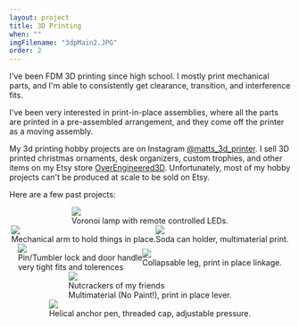 ```yaml
---
layout: project
title: 3D Printing
when: ""
imgFilename: "3dpMain2.JPG"
order: 2
---
```


I've been FDM 3D printing since high school. I mostly print mechanical parts, and I'm able to consistently get clearance, transition, and interference fits. 

I've been very interested in print-in-place assemblies, where all the parts are printed in a pre-assembled arrangement, and they come off the printer as a moving assembly.

My 3d printing hobby projects are on Instagram <a href="https://www.instagram.com/matts_3d_printer/" class="link" target="_blank" rel="noopener noreferrer">@matts_3d_printer</a>. I sell 3D printed christmas ornaments, desk organizers, custom trophies, and other items on my Etsy store <a href="https://www.etsy.com/shop/OverEngineered3D" class="link" target="_blank" rel="noopener noreferrer">OverEngineered3D</a>. Unfortunately, most of my hobby projects can't be produced at scale to be sold on Etsy. 

Here are a few past projects:


<div style="display:flex; justify-content:center; align-items:center; flex-wrap:wrap;">

<div class="imgCptnBox">
<img src="{{ "assets/images/voronoi.JPG" | relative_url }}" class="articleImg">
<figcaption class="articleCaption">Voronoi lamp with remote controlled LEDs.</figcaption>
</div>

<div class="imgCptnBox">
<img src="{{ "assets/images/mechArm.jpg" | relative_url }}" class="articleImg">
<figcaption class="articleCaption">Mechanical arm to hold things in place.</figcaption>
</div>

<div class="imgCptnBox">
<img src="{{ "assets/images/boilerStien.JPG" | relative_url }}" class="articleImg">
<figcaption class="articleCaption">Soda can holder, multimaterial print.</figcaption>
</div>

<div class="imgCptnBox">
<img src="{{ "assets/images/3dLock.jpg" | relative_url }}" class="articleImg">
<figcaption class="articleCaption">Pin/Tumbler lock and door handle<br>very tight fits and tolerences</figcaption>
</div>

<div class="imgCptnBox">
<img src="{{ "assets/images/leg.png" | relative_url }}" class="articleImg">
<figcaption class="articleCaption">Collapsable leg, print in place linkage.</figcaption>
</div>

<div class="imgCptnBox">
<img src="{{ "assets/images/3dpMain2.JPG" | relative_url }}" class="articleImg">
<figcaption class="articleCaption">Nutcrackers of my friends<br>Multimaterial (No Paint!), print in place lever.</figcaption>
</div>

<div class="imgCptnBox">
<img src="{{ "assets/images/pen.JPG" | relative_url }}" class="articleImg">
<figcaption class="articleCaption">Helical anchor pen, threaded cap, adjustable pressure.</figcaption>
</div>

</div>


